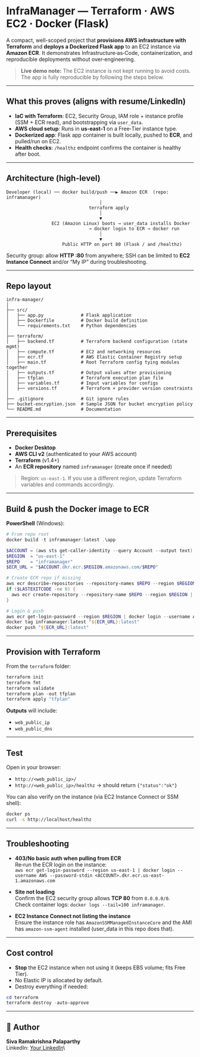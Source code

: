 # InfraManager — Terraform · AWS EC2 · Docker (Flask)

A compact, well-scoped project that **provisions AWS infrastructure with Terraform** and **deploys a Dockerized Flask app** to an EC2 instance via **Amazon ECR**. It demonstrates Infrastructure‑as‑Code, containerization, and reproducible deployments without over‑engineering.

> **Live demo note:** The EC2 instance is not kept running to avoid costs. The app is fully reproducible by following the steps below.

---

## What this proves (aligns with resume/LinkedIn)
- **IaC with Terraform**: EC2, Security Group, IAM role + instance profile (SSM + ECR read), and bootstrapping via `user_data`.
- **AWS cloud setup**: Runs in **us‑east‑1** on a Free‑Tier instance type.
- **Dockerized app**: Flask app container is built locally, pushed to **ECR**, and pulled/run on EC2.
- **Health checks**: `/healthz` endpoint confirms the container is healthy after boot.

---

## Architecture (high‑level)
```
Developer (local) ── docker build/push ──▶ Amazon ECR  (repo: inframanager)
                                   │
                               terraform apply
                                   │
                                   ▼
                 EC2 (Amazon Linux) boots → user_data installs Docker
                               → docker login to ECR → docker run
                                   │
                                   ▼
                     Public HTTP on port 80 (Flask / and /healthz)
```
Security group: allow **HTTP :80** from anywhere; SSH can be limited to **EC2 Instance Connect** and/or “My IP” during troubleshooting.

---

## Repo layout
```
infra-manager/
│
├── src/
│   ├── app.py              # Flask application
│   ├── Dockerfile          # Docker build definition
│   └── requirements.txt    # Python dependencies
│
├── terraform/
│   ├── backend.tf          # Terraform backend configuration (state mgmt)
│   ├── compute.tf          # EC2 and networking resources
│   ├── ecr.tf              # AWS Elastic Container Registry setup
│   ├── main.tf             # Root Terraform config tying modules together
│   ├── outputs.tf          # Output values after provisioning
│   ├── tfplan              # Terraform execution plan file
│   ├── variables.tf        # Input variables for configs
│   ├── versions.tf         # Terraform + provider version constraints
│
├── .gitignore              # Git ignore rules
├── bucket-encryption.json  # Sample JSON for bucket encryption policy
└── README.md               # Documentation
```

---

## Prerequisites
- **Docker Desktop**
- **AWS CLI v2** (authenticated to your AWS account)
- **Terraform** (v1.4+)
- An **ECR repository** named `inframanager` (create once if needed)

> Region: `us-east-1`. If you use a different region, update Terraform variables and commands accordingly.

---

## Build & push the Docker image to ECR
**PowerShell** (Windows):

```powershell
# From repo root
docker build -t inframanager:latest .\app

$ACCOUNT = (aws sts get-caller-identity --query Account --output text)
$REGION  = "us-east-1"
$REPO    = "inframanager"
$ECR_URL = "$ACCOUNT.dkr.ecr.$REGION.amazonaws.com/$REPO"

# Create ECR repo if missing
aws ecr describe-repositories --repository-names $REPO --region $REGION *> $null
if ($LASTEXITCODE -ne 0) {
  aws ecr create-repository --repository-name $REPO --region $REGION | Out-Null
}

# Login & push
aws ecr get-login-password --region $REGION | docker login --username AWS --password-stdin "$ACCOUNT.dkr.ecr.$REGION.amazonaws.com"
docker tag inframanager:latest "${ECR_URL}:latest"
docker push "${ECR_URL}:latest"
```

---

## Provision with Terraform
From the `terraform` folder:

```powershell
terraform init
terraform fmt
terraform validate
terraform plan -out tfplan
terraform apply "tfplan"
```

**Outputs** will include:
- `web_public_ip`
- `web_public_dns`

---

## Test
Open in your browser:

- `http://<web_public_ip>/`
- `http://<web_public_ip>/healthz` → should return `{"status":"ok"}`

You can also verify on the instance (via EC2 Instance Connect or SSM shell):
```bash
docker ps
curl -s http://localhost/healthz
```

---

## Troubleshooting
- **403/No basic auth when pulling from ECR**  
  Re‑run the ECR login on the instance:  
  `aws ecr get-login-password --region us-east-1 | docker login --username AWS --password-stdin <ACCOUNT>.dkr.ecr.us-east-1.amazonaws.com`

- **Site not loading**  
  Confirm the EC2 security group allows **TCP 80** from `0.0.0.0/0`.  
  Check container logs: `docker logs --tail=100 inframanager`.

- **EC2 Instance Connect not listing the instance**  
  Ensure the instance role has `AmazonSSMManagedInstanceCore` and the AMI has `amazon-ssm-agent` installed (user_data in this repo does that).

---

## Cost control
- **Stop** the EC2 instance when not using it (keeps EBS volume; fits Free Tier).
- No Elastic IP is allocated by default.
- Destroy everything if needed:
```powershell
cd terraform
terraform destroy -auto-approve
```

---

## 👤 Author

**Siva Ramakrishna Palaparthy**\
LinkedIn: [Your LinkedIn](https://www.linkedin.com/in/siva-ramakrishna-palaparthy)\
